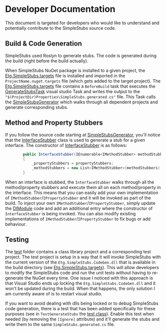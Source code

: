 # Developer Documentation

This document is targeted for developers who would like to understand and potentially contribute to the SimpleStubs source code.

## Build & Code Generation
SimpleStubs used Roslyn to generate stubs. The code is generated during the build (right before the build actually). 

When SimpleStubs NuGet package is installed to a given project, the [Etg.SimpleStubs.targets](https://github.com/Microsoft/SimpleStubs/blob/master/Targets/Etg.SimpleStubs.targets) file is installed and imported in the `ProjectName.nuget.targets` file (which gets added to the target project). The [Etg.SimpleStubs.targets](https://github.com/Microsoft/SimpleStubs/blob/master/Targets/Etg.SimpleStubs.targets) file contains a `BeforeBuild` task that executes the [GenerateStubsTask](https://github.com/Microsoft/SimpleStubs/blob/master/src/SimpleStubs.CodeGen/Tasks/GenerateStubsTask.cs) visual studio Task and writes the output to the `"$(ProjectDir)Properties\SimpleStubs.generated.cs"` file. This Task calls the [SimpleStubsGenerator](https://github.com/Microsoft/SimpleStubs/blob/master/src/SimpleStubs.CodeGen/CodeGen/SimpleStubsGenerator.cs) which walks through all dependent projects and generate corresponding stubs.

## Method and Property Stubbers

If you follow the source code starting at [SimpleStubsGenerator](https://github.com/Microsoft/SimpleStubs/blob/master/src/SimpleStubs.CodeGen/CodeGen/SimpleStubsGenerator.cs), you'll notice that the [InterfaceStubber](https://github.com/Microsoft/SimpleStubs/blob/master/src/SimpleStubs.CodeGen/CodeGen/InterfaceStubber.cs) class is used to generate a stub for a given interface. The constructor of [InterfaceStubber](https://github.com/Microsoft/SimpleStubs/blob/master/src/SimpleStubs.CodeGen/CodeGen/InterfaceStubber.cs) is as follows:

```csharp
        public InterfaceStubber(IEnumerable<IMethodStubber> methodStubbers, IEnumerable<IPropertyStubber> propertyStubbers)
        {
            _propertyStubbers = propertyStubbers;
            _methodStubbers = new List<IMethodStubber>(methodStubbers);
        }
```

When an interface is stubbed, the `InterfaceStubber` walks through all the method/property stubbers and execute them all on each method/property in the interface. This means that you can easily add your own implementation of `IMethodStubber`/`IPropertyStubber` and it will be invoked as part of the build. To inject your own `IMethodStubber`/`IPropertyStubber`, simply update the [DIModule](https://github.com/Microsoft/SimpleStubs/blob/master/src/SimpleStubs.CodeGen/DI/DIModule.cs) code and add an additional entry where the constructor of `InterfaceStubber` is being invoked. You can also modify existing implementations of `IMethodStubber`/`IPropertyStubber` to fix bugs or add behaviour.

## Testing

The [test](https://github.com/Microsoft/SimpleStubs/tree/master/test) folder contains a class library project and a corresponding test project. The test project is setup in a way that it will invoke SimpleStubs with the current version of the `Etg.SimpleStubs.CodeGen.dll` that is available in the build directory (see [Etg.SimpleStubs.targets](https://github.com/Microsoft/SimpleStubs/blob/master/test/TestClassLibraryTest/Etg.SimpleStubs.targets)). This will allow developers to modify the SimpleStubs code and run the unit tests without having to re-generate the NuGet every time. One issue I noticed with this approach is that Visual Studio ends up locking the `Etg.SimpleStubs.CodeGen.dll` and it won't be updated during the build. When that happens, the only solution I am currently aware of is to restart visual studio.

If you want to avoid dealing with dlls being locked or to debug SimpleStubs code generation, there is a test that has been added specifically for these purposes (see in `TestGenerateStubs` the [test class](https://github.com/Microsoft/SimpleStubs/blob/master/test/TestClassLibraryTest/StubGeneratorTest.cs)). Enable this test when needed (by removing the `[Ignore]` attribute) and it'll generate the stubs and write them to the same `SimpleStubs.generated.cs` file.


